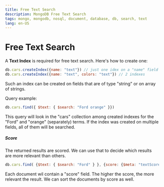 ```yaml
---
title: Free Text Search
description: MongoDB Free Text Search
tags: mongo, mongodb, nosql, document, database, db, search, text
lang: en-US
---
```


# Free Text Search

A **Text Index** is required for free text search. Here's how to create one:

```js
db.cars.createIndex({name: "text"}) // just one idex on a "name" field
db.cars.createIndex({name: "text", colors: "text"}) // 2 indexes
```

Such an index can be created on fields that are of type "string" or on array of
strings.

Query example:

```js
db.cars.find({ $text: { $search: "Ford orange" }})
```

This query will look in the "cars" collection among created indexes for the
"Ford" and "orange" (separately) terms. If the index was created on multiple
fields, all of them will be searched.

##### Score

The returned results are scored. We can use that to decide which results are
more relevant than others.

```js
db.cars.find( {$text: { $search: "Ford" } }, {score: {$meta: "textScore"}})
```

Each document wil contain a "score" field. The higher the score, the more
relevant the result. We can sort the documents by score as well.